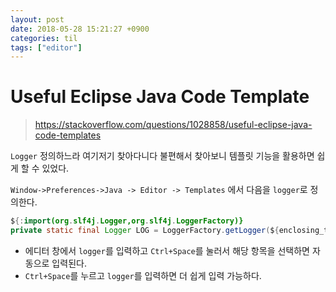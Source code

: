 ```yaml
---
layout: post
date: 2018-05-28 15:21:27 +0900
categories: til
tags: ["editor"]
---
```


# Useful Eclipse Java Code Template

> <https://stackoverflow.com/questions/1028858/useful-eclipse-java-code-templates>

`Logger` 정의하느라 여기저기 찾아다니다 불편해서 찾아보니 템플릿 기능을 활용하면 쉽게 할 수 있었다.

`Window->Preferences->Java -> Editor -> Templates` 에서 다음을 `logger`로 정의한다.

```java
${:import(org.slf4j.Logger,org.slf4j.LoggerFactory)}
private static final Logger LOG = LoggerFactory.getLogger(${enclosing_type}.class);
```

- 에디터 창에서 `logger`를 입력하고 `Ctrl+Space`를 눌러서 해당 항목을 선택하면 자동으로 입력된다.
- `Ctrl+Space`를 누르고 `logger`를 입력하면 더 쉽게 입력 가능하다.

